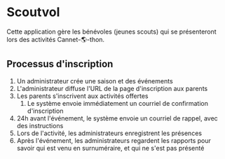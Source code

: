 # Scoutvol

Cette application gère les bénévoles (jeunes scouts) qui se présenteront lors des activités Cannet-🌎-thon.

## Processus d'inscription

1. Un administrateur crée une saison et des événements
2. L'administrateur diffuse l'URL de la page d'inscription aux parents
3. Les parents s'inscrivent aux activités offertes
    1. Le système envoie immédiatement un courriel de confirmation d'inscription
4. 24h avant l'événement, le système envoie un courriel de rappel, avec des instructions
5. Lors de l'activité, les administrateurs enregistrent les présences
6. Après l'événement, les administrateurs regardent les rapports pour savoir qui est venu en surnuméraire, et qui ne s'est pas présenté

